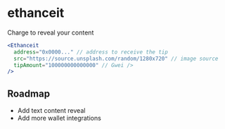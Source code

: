 # ethanceit

Charge to reveal your content

```jsx
<Ethanceit
  address="0x0000..." // address to receive the tip
  src="https://source.unsplash.com/random/1280x720" // image source
  tipAmount="100000000000000" // Gwei />
/>
```

## Roadmap
- Add text content reveal
- Add more wallet integrations
